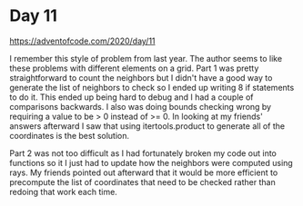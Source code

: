 # Day 11

https://adventofcode.com/2020/day/11


I remember this style of problem from last year. The author seems to like these problems with different elements on a grid. Part 1 was pretty straightforward to count the neighbors but I didn't have a good way to generate the list of neighbors to check so I ended up writing 8 if statements to do it. This ended up being hard to debug and I had a couple of comparisons backwards. I also was doing bounds checking wrong by requiring a value to be > 0 instead of >= 0. In looking at my friends' answers afterward I saw that using itertools.product to generate all of the coordinates is the best solution.


Part 2 was not too difficult as I had fortunately broken my code out into functions so it I just had to update how the neighbors were computed using rays. My friends pointed out afterward that it would be more efficient to precompute the list of coordinates that need to be checked rather than redoing that work each time.